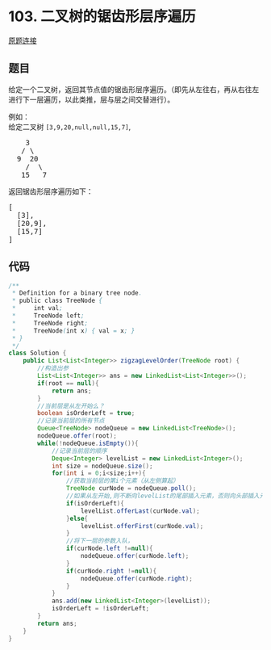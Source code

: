 # 103. 二叉树的锯齿形层序遍历

[原题连接](https://leetcode-cn.com/problems/binary-tree-zigzag-level-order-traversal/)

## 题目

<p>给定一个二叉树，返回其节点值的锯齿形层序遍历。（即先从左往右，再从右往左进行下一层遍历，以此类推，层与层之间交替进行）。</p>

<p>例如：<br />
给定二叉树 <code>[3,9,20,null,null,15,7]</code>,</p>

<pre>
    3
   / \
  9  20
    /  \
   15   7
</pre>

<p>返回锯齿形层序遍历如下：</p>

<pre>
[
  [3],
  [20,9],
  [15,7]
]
</pre>


## 代码

```java
/**
 * Definition for a binary tree node.
 * public class TreeNode {
 *     int val;
 *     TreeNode left;
 *     TreeNode right;
 *     TreeNode(int x) { val = x; }
 * }
 */
class Solution {
    public List<List<Integer>> zigzagLevelOrder(TreeNode root) {
        //构造出参
        List<List<Integer>> ans = new LinkedList<List<Integer>>();
        if(root == null){
            return ans;
        }
        //当前层是从左开始么？
        boolean isOrderLeft = true;
        //记录当前层的所有节点
        Queue<TreeNode> nodeQueue = new LinkedList<TreeNode>();
        nodeQueue.offer(root);
        while(!nodeQueue.isEmpty()){
            //记录当前层的顺序
            Deque<Integer> levelList = new LinkedList<Integer>();
            int size = nodeQueue.size();
            for(int i = 0;i<size;i++){
                //获取当前层的第i个元素（从左侧算起）
                TreeNode curNode = nodeQueue.poll();
                //如果从左开始,则不断向levelList的尾部插入元素，否则向头部插入元素
                if(isOrderLeft){
                    levelList.offerLast(curNode.val);
                }else{
                    levelList.offerFirst(curNode.val);
                }
                //将下一层的参数入队，
                if(curNode.left !=null){
                    nodeQueue.offer(curNode.left);
                }
                if(curNode.right !=null){
                    nodeQueue.offer(curNode.right);
                }
            }
            ans.add(new LinkedList<Integer>(levelList));
            isOrderLeft = !isOrderLeft;
        }
        return ans;
    }
}

```

